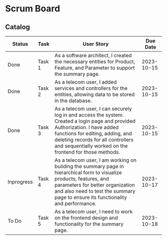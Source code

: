 # Scrum Board
## Catalog
| Status        | Task   | User Story                                             | Due Date   |
|---------------|------- |---------------------------------------------------------------| ----------  |
| Done          | Task 1 | As a software architect, I created the necessary entities for Product, Feature, and Parameter to support the summary page. | 2023-10-15  |
| Done          | Task 2 | As a telecom user, I added services and controllers for the entities, allowing data to be stored in the database.| 2023-10-15  |
| Done          | Task 3 | As a telecom user, I can securely log in and access the system. Created a login page and provided Authorization. I have added functions for editing, adding, and deleting records for all controllers and sequentially worked on the frontend for those methods. | 2023-10-15  |
|Inprogress     | Task 4 | As a telecom user, I am working on building the summary page in hierarchical form to visualize products, features, and parameters for better organization and also need to test the summary page to ensure its functionality and performance.  | 2023-10-17  |
| To Do         | Task 5 | As a telecom user, I need to work on the frontend design and functionality for the summary page.  | 2023-10-18  |


